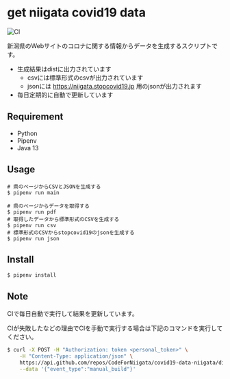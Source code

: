 get niigata covid19 data
====

![CI](https://github.com/CodeForNiigata/covid19-data-niigata/workflows/CI/badge.svg)

新潟県のWebサイトのコロナに関する情報からデータを生成するスクリプトです。

- 生成結果はdistに出力されています
    - csvには標準形式のcsvが出力されています
    - jsonには https://niigata.stopcovid19.jp 用のjsonが出力されます
- 毎日定期的に自動で更新しています

## Requirement

- Python
- Pipenv
- Java 13

## Usage

```
# 県のページからCSVとJSONを生成する
$ pipenv run main

# 県のページからデータを取得する
$ pipenv run pdf
# 取得したデータから標準形式のCSVを生成する
$ pipenv run csv
# 標準形式のCSVからstopcovid19のjsonを生成する
$ pipenv run json
```

## Install

```
$ pipenv install
```

## Note

CIで毎日自動で実行して結果を更新しています。

CIが失敗したなどの理由でCIを手動で実行する場合は下記のコマンドを実行してください。

```bash
$ curl -X POST -H "Authorization: token <personal_token>" \
    -H "Content-Type: application/json" \
    https://api.github.com/repos/CodeForNiigata/covid19-data-niigata/dispatches \
    --data '{"event_type":"manual_build"}'
```

